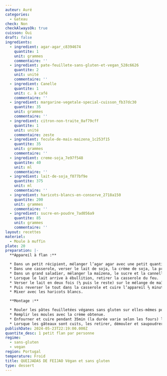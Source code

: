```yaml
---
auteur: Auré
categories:
  - Gateau
check: Non
checkAlwaysOk: true
cuisson: Oui
draft: false
ingredients:
  - ingredient: agar-agar_c8394674
    quantite: 1
    unit: grammes
    commentaire: ''
  - ingredient: pate-feuillete-sans-gluten-et-vegan_528c6626
    quantite: 2
    unit: unité
    commentaire: ''
  - ingredient: Canelle
    quantite: 1
    unit: c. à café
    commentaire: ''
  - ingredient: margarine-vegetale-special-cuisson_fb37dc30
    quantite: 35
    unit: grammes
    commentaire: ''
  - ingredient: citron-non-traite_0af79cff
    quantite: 1
    unit: unité
    commentaire: zeste
  - ingredient: fecule-de-mais-maizena_1c253f15
    quantite: 35
    unit: grammes
    commentaire: ''
  - ingredient: creme-soja_7e97f548
    quantite: 40
    unit: ml
    commentaire: ''
  - ingredient: lait-de-soja_f077bf9e
    quantite: 375
    unit: ml
    commentaire: ''
  - ingredient: haricots-blancs-en-conserve_2718a150
    quantite: 200
    unit: grammes
    commentaire: ''
  - ingredient: sucre-en-poudre_7ad056a9
    quantite: 85
    unit: grammes
    commentaire: ''
layout: recettes
materiel:
  - Moule à muffin
plate: 20
preparation: |-
  **Appareil à flan :**

  * Dans un petit récipient, mélanger l’agar agar avec une petit quantité d’eau (10/15ml).
  * Dans une casserole, verser le lait de soja, la crème de soja, la préparation eau/agar agar, le zeste de citron. Porter le tout à ébullition.
  * Dans un grand saladier, mélanger la maïzena, le sucre et la cannelle puis réserver.
  * Lorsque le lait arrive à ébullition, retirer la casserole du feu.
  * Verser le lait en deux fois (⅓ puis le reste) sur le mélange de maïzena tout en fouettant vivement.
  * Puis reverser le tout dans la casserole et cuire l’appareil ⅔ minutes sur feu moyen en fouettant énergiquement sans arrêt. Dès que l’appareil épaissit, retirer la casserole du feu et fouetter l’appareil jusqu’à ce qu’il soit lisse et homogène.
  * Mixer avec les haricots blancs.

  **Montage :**

  * Rouler les pâtes feuilletées véganes sans gluten sur elles-mêmes pour faire un rouleau. Faire des tronçons de 2 cm d’épaisseur. Placez chaque tranche dans le moule.. Bien appuyer avec le pouce de manière à étirer la pâte vers le haut du moule. 
  * Remplir les moules avec la crème obtenue. 
  * Enfourner et cuire pendant 35min (la durée varie selon les fours) le flan est prêt lorsqu’il est très peu tremblotant, bien levé et que la surface est bien coloré (il va beaucoup gonfler durant la cuisson mais pas de panique c’est normal, il retombera à la sortie du four).
  * Lorsque les gâteaux sont cuits, les retirer, démouler et saupoudrer de sucre glace.
publishDate: 2024-05-23T22:19:00.000Z
quantite_desc: 1 petit flan par personne
regime:
  - sans-gluten
  - vegan
region: Portugal
temperature: Froid
title: QUEIJADAS DE FEIJAO Végan et sans gluten
type: dessert
---
```


